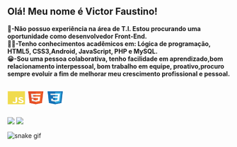 ## Olá! Meu nome é Victor Faustino!

<b>👀-Não possuo experiência na área de T.I. Estou procurando uma oportunidade como desenvolvedor Front-End.</b><br >
<b>✍🏻-Tenho conhecimentos acadêmicos em: Lógica de programação, HTML5, CSS3,Android, JavaScript, PHP e MySQL.</b><br >
<b>😀-Sou uma pessoa colaborativa, tenho facilidade em aprendizado,bom relacionamento interpessoal, bom trabalho em equipe, proativo,procuro sempre evoluir a fim de melhorar meu crescimento profissional e pessoal.</b>

<div style="display: inline_block"><br>
  <img align="center" alt="Victor-Js" height="30" width="40" src="https://raw.githubusercontent.com/devicons/devicon/master/icons/javascript/javascript-plain.svg">
  <img align="center" alt="Victor-HTML" height="30" width="40" src="https://raw.githubusercontent.com/devicons/devicon/master/icons/html5/html5-original.svg">
  <img align="center" alt="Victor-CSS" height="30" width="40" src="https://raw.githubusercontent.com/devicons/devicon/master/icons/css3/css3-original.svg">
 </div>
 
##

<div>
  <a href = "victorsantosfaustino@gmail.com"><img src="https://img.shields.io/badge/-Gmail-%23333?style=for-the-badge&logo=gmail&logoColor=white" target="_blank"></a>
  <a href="https://www.linkedin.com/in/victor-faustino-b4a584246/" target="_blank"><img src="https://img.shields.io/badge/-LinkedIn-%230077B5?style=for-the-badge&logo=linkedin&logoColor=white" target="_blank"></a> 
</div>

![snake gif](https://github.com/VictorRlk8/VictorRlk8/blob/output/github-contribution-grid-snake.svg)
